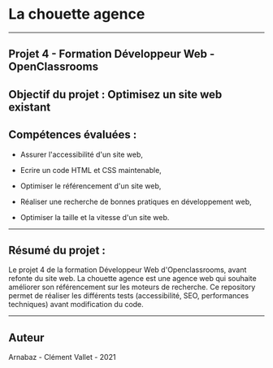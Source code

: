 # La chouette agence

---

## Projet 4 - Formation Développeur Web - OpenClassrooms

## Objectif du projet : Optimisez un site web existant

## Compétences évaluées :

- Assurer l'accessibilité d'un site web,

- Ecrire un code HTML et CSS maintenable,

- Optimiser le référencement d'un site web,

- Réaliser une recherche de bonnes pratiques en développement web,

- Optimiser la taille et la vitesse d'un site web.

---

## Résumé du projet :

Le projet 4 de la formation Développeur Web d'Openclassrooms, avant refonte du site web. La chouette agence est une agence web qui souhaite améliorer son référencement sur les moteurs de recherche. Ce repository permet de réaliser les différents tests (accessibilité, SEO, performances techniques) avant modification du code.

---

## Auteur

Arnabaz - Clément Vallet - 2021
